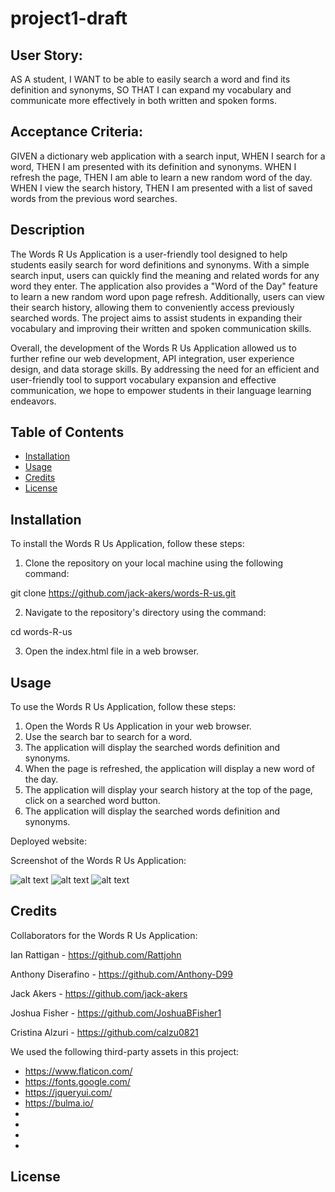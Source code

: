 # project1-draft

## User Story: 
AS A student,
I WANT to be able to easily search a word and find its definition and synonyms,
SO THAT I can expand my vocabulary and communicate more effectively in both written and spoken forms.

## Acceptance Criteria:
GIVEN a dictionary web application with a search input,
WHEN I search for a word,
THEN I am presented with its definition and synonyms.
WHEN I refresh the page,
THEN I am able to learn a new random word of the day.
WHEN I view the search history,
THEN I am presented with a list of saved words from the previous word searches.

## Description
The Words R Us Application is a user-friendly tool designed to help students easily search for word definitions and synonyms. With a simple search input, users can quickly find the meaning and related words for any word they enter. The application also provides a "Word of the Day" feature to learn a new random word upon page refresh. Additionally, users can view their search history, allowing them to conveniently access previously searched words. The project aims to assist students in expanding their vocabulary and improving their written and spoken communication skills.

Overall, the development of the Words R Us Application allowed us to further refine our web development, API integration, user experience design, and data storage skills. By addressing the need for an efficient and user-friendly tool to support vocabulary expansion and effective communication, we hope to empower students in their language learning endeavors.

## Table of Contents

- [Installation](#installation)
- [Usage](#usage)
- [Credits](#credits)
- [License](#license)

## Installation

To install the Words R Us Application, follow these steps:

1. Clone the repository on your local machine using the following command:

git clone https://github.com/jack-akers/words-R-us.git

2. Navigate to the repository's directory using the command:

 cd words-R-us

3. Open the index.html file in a web browser.

## Usage

To use the Words R Us Application, follow these steps:

1. Open the Words R Us Application in your web browser.
2. Use the search bar to search for a word.
3. The application will display the searched words definition and synonyms.
4. When the page is refreshed, the application will display a new word of the day.
5. The application will display your search history at the top of the page, click on a searched word button.
6. The application will display the searched words definition and synonyms.

Deployed website:



Screenshot of the Words R Us Application:

![alt text](./assets/images) ![alt text](./assets/images) ![alt text](./assets/images) 

## Credits

Collaborators for the Words R Us Application:

Ian Rattigan - https://github.com/Rattjohn

Anthony Diserafino - https://github.com/Anthony-D99

Jack Akers - https://github.com/jack-akers

Joshua Fisher - https://github.com/JoshuaBFisher1

Cristina Alzuri - https://github.com/calzu0821

We used the following third-party assets in this project:

- https://www.flaticon.com/
- https://fonts.google.com/
- https://jqueryui.com/
- https://bulma.io/
- 
-
-
-

## License

<!-- MIT License -->
